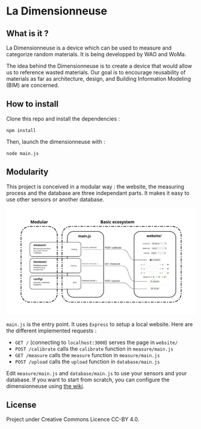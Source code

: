 # La Dimensionneuse

## What is it ?

La Dimensionneuse is a device which can be used to measure and categorize random materials. 
It is being developped by WAO and WoMa. 

The idea behind the Dimensionneuse is to create a device that would allow us to reference wasted materials. 
Our goal is to encourage reusability of materials as far as architecture, design, and Building Information Modeling (BIM) are concerned.

## How to install

Clone this repo and install the dependencies :

```
npm install
```

Then, launch the dimensionneuse with :

```
node main.js
```

## Modularity

This project is conceived in a modular way : the website, the measuring process and the database are three independant parts. It makes it easy to use other sensors or another database.

<p align="center">
    <img src="structure.svg" />
</p>

`main.js` is the entry point. It uses `Express` to setup a local website. Here are the different implemented requests :

- `GET /` (connecting to `localhost:3000`) serves the page in `website/`
- `POST /calibrate` calls the `calibrate` function in `measure/main.js`
- `GET /measure` calls the `measure` function in `measure/main.js`
- `POST /upload` calls the `upload` function in `database/main.js`

Edit `measure/main.js` and `database/main.js` to use your sensors and your database.
If you want to start from scratch, you can configure the dimensionneuse using [the wiki](https://github.com/Re-Store/Dimensionneuse/wiki).

## License

Project under Creative Commons Licence CC-BY 4.0.
